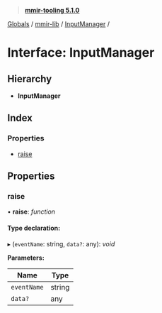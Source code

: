 > **[mmir-tooling 5.1.0](../README.md)**

[Globals](../README.md) / [mmir-lib](../modules/mmir_lib.md) / [InputManager](mmir_lib.inputmanager.md) /

# Interface: InputManager

## Hierarchy

* **InputManager**

## Index

### Properties

* [raise](mmir_lib.inputmanager.md#raise)

## Properties

###  raise

• **raise**: *function*

#### Type declaration:

▸ (`eventName`: string, `data?`: any): *void*

**Parameters:**

Name | Type |
------ | ------ |
`eventName` | string |
`data?` | any |